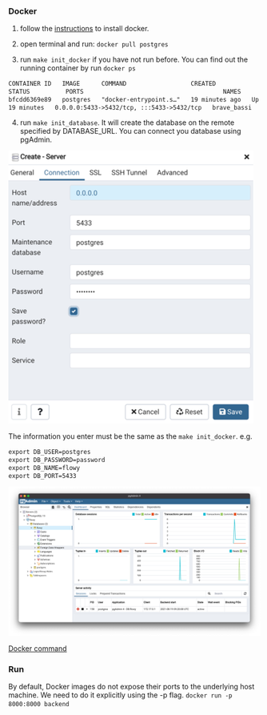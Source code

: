 


### Docker

1. follow the [instructions](https://docs.docker.com/desktop/mac/install/) to install docker.
2. open terminal and run: `docker pull postgres`
   
3. run `make init_docker` if you have not run before. You can find out the running container by run `docker ps`
```
CONTAINER ID   IMAGE      COMMAND                  CREATED          STATUS          PORTS                                       NAMES
bfcdd6369e89   postgres   "docker-entrypoint.s…"   19 minutes ago   Up 19 minutes   0.0.0.0:5433->5432/tcp, :::5433->5432/tcp   brave_bassi
```

4. run `make init_database`. It will create the database on the remote specified by DATABASE_URL. You can connect you database using 
pgAdmin.

![img_2.png](img_2.png)

The information you enter must be the same as the `make init_docker`. e.g.
```
export DB_USER=postgres
export DB_PASSWORD=password
export DB_NAME=flowy
export DB_PORT=5433
```

![img_1.png](img_1.png)

[Docker command](https://docs.docker.com/engine/reference/commandline/builder_prune/)

### Run
By default, Docker images do not expose their ports to the underlying host machine. We need to do it explicitly using the -p flag.
`docker run -p 8000:8000 backend`